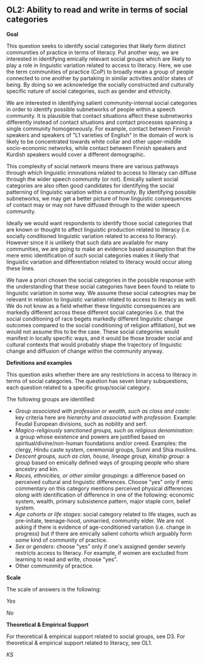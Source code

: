 
## OL2: Ability to read and write in terms of social categories


**Goal**

This question seeks to identify social categories that likely form distinct communities of practice in terms of literacy. Put another way, we are interested in identifying emically relevant social groups which are likely to play a role in linguistic variation related to access to literacy. Here, we use the term communities of practice (CoP) to broadly mean a group of people connected to one another by partaking in similar activities and/or states of being. By doing so we acknowledge the socially constructed and culturally specific nature of social categories, such as gender and ethnicity.

We are interested in identifying salient community-internal social categories in order to identify possible subnetworks of people within a speech community. It is plausible that contact situations affect these subnetworks differently instead of contact situations and contact processes spanning a single community homogeneously. For example, contact between Finnish speakers and speakers of "L1 varieties of English" in the domain of work is likely to be concentrated towards white collar and other upper-middle socio-economic networks, while contact between Finnish speakers and Kurdish speakers would cover a different demographic.

This complexity of social network means there are various pathways through which linguistic innovations related to access to literacy can diffuse through the wider speech community (or not). Emically salient social categories are also often good candidates for identifying the social patterning of linguistic variation within a community. By identifying possible subnetworks, we may get a better picture of how linguistic consequences of contact may or may not have diffused through to the wider speech community.

Ideally we would want respondents to identify those social categories that are known or thought to affect linguistic production related to literacy (i.e. socially conditioned linguistic variation related to access to literacy). However since it is unlikely that such data are available for many communities, we are going to make an evidence based assumption that the mere emic identification of such social categories makes it likely that linguistic variation and differentiation related to literacy would occur along these lines.

We have a priori chosen the social categories in the possible response with the understanding that these social categories have been found to relate to linguistic variation in some way. We assume these social cateogries may be relevant in relation to linguistic variation related to access to literacy as well. We do not know as a field whether these linguistic consequences are markedly different across these different social categories (i.e. that the social conditioning of race begets markedly different linguistic change outcomes compared to the social conditioning of religion affiliation), but we would not assume this to be the case. These social categories would manifest in locally specific ways, and it would be those broader social and cultural contexts that would probably shape the trajectory of linguistic change and diffusion of change within the community anyway.


**Definitions and examples**

This question asks whether there are any restrictions in access to literacy in terms of social categories. The question has seven binary subquestions, each question related to a specific group/social category.

The following groups are identified:
- *Group associated with profession or wealth, such as class and caste*: key criteria here are *hierarchy* and *associated with profession*. Example: Feudal European divisions, such as nobility and serf.
- *Magico-religiously sanctioned groups, such as religious denomination*: a group whose existence and powers are justified based on spiritual/divine/non-human foundations and/or creed. Examples: the clergy, Hindu caste system, ceremonial groups, Sunni and Shia muslims.
- *Descent groups, such as clan, house, lineage group, kinship group*: a group based on emically defined ways of grouping people who share ancestry and kin.
- *Races, ethnicities, or other similar groupings*: a difference based on perceived cultural and linguistic differences. Choose "yes" only if emic commentary on this category mentions perceived physical differences *along with* identification of difference in one of the following: economic system, wealth, primary subsistence pattern, major staple corn, belief system.
- *Age cohorts or life stages*: social category related to life stages, such as pre-initate, teenage-hood, unmarried, community elder. We are not asking if there is evidence of age-conditioned variation (i.e. change in progress) but if there are emically salient cohorts which arguably form some kind of community of practice.
- *Sex or genders*: choose "yes" only if one's assigned gender severly restricts access to literacy. For example, if women are excluded from learning to read and write, choose "yes".
- Other communmity of practice.


**Scale**

The scale of answers is the following:

*Yes*

*No*


**Theoretical & Empirical Support**

For theoretical & empirical support related to social groups, see D3. For theoretical & empirical support related to literacy, see OL1.

*KS*
